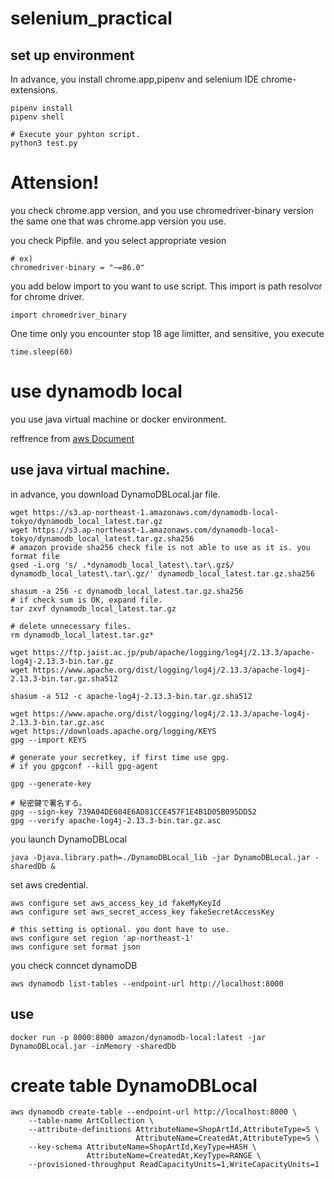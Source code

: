 # selenium_practical

## set up environment

In advance, you install chrome.app,pipenv and selenium IDE chrome-extensions.

```
pipenv install
pipenv shell

# Execute your pyhton script.
python3 test.py
```

# Attension!
you check chrome.app version, and you use chromedriver-binary version the same one that was chrome.app version you use.

you check Pipfile. and you select appropriate vesion
```
# ex)
chromedriver-binary = "~=86.0"
```

you add below import to you want to use script. This import is path resolvor for chrome driver.
```
import chromedriver_binary
```
One time only you encounter stop 18 age limitter, and sensitive, you execute 
```
time.sleep(60)
```

# use dynamodb local
you use java virtual machine or docker environment.

reffrence from [aws Document](https://docs.aws.amazon.com/amazondynamodb/latest/developerguide/DynamoDBLocal.DownloadingAndRunning.html)
## use java virtual machine.
in advance, you download DynamoDBLocal.jar file.
```
wget https://s3.ap-northeast-1.amazonaws.com/dynamodb-local-tokyo/dynamodb_local_latest.tar.gz
wget https://s3.ap-northeast-1.amazonaws.com/dynamodb-local-tokyo/dynamodb_local_latest.tar.gz.sha256
# amazon provide sha256 check file is not able to use as it is. you format file
gsed -i.org 's/ .*dynamodb_local_latest\.tar\.gz$/  dynamodb_local_latest\.tar\.gz/' dynamodb_local_latest.tar.gz.sha256

shasum -a 256 -c dynamodb_local_latest.tar.gz.sha256
# if check sum is OK, expand file.
tar zxvf dynamodb_local_latest.tar.gz

# delete unnecessary files.
rm dynamodb_local_latest.tar.gz* 
```

```
wget https://ftp.jaist.ac.jp/pub/apache/logging/log4j/2.13.3/apache-log4j-2.13.3-bin.tar.gz
wget https://www.apache.org/dist/logging/log4j/2.13.3/apache-log4j-2.13.3-bin.tar.gz.sha512

shasum -a 512 -c apache-log4j-2.13.3-bin.tar.gz.sha512

wget https://www.apache.org/dist/logging/log4j/2.13.3/apache-log4j-2.13.3-bin.tar.gz.asc
wget https://downloads.apache.org/logging/KEYS
gpg --import KEYS

# generate your secretkey, if first time use gpg.
# if you gpgconf --kill gpg-agent

gpg --generate-key

# 秘密鍵で署名する。
gpg --sign-key 739A04DE604E6AD81CCE457F1E4B1D05B095DD52
gpg --verify apache-log4j-2.13.3-bin.tar.gz.asc 

```

you launch DynamoDBLocal
```
java -Djava.library.path=./DynamoDBLocal_lib -jar DynamoDBLocal.jar -sharedDb &
```

set aws credential.
```
aws configure set aws_access_key_id fakeMyKeyId
aws configure set aws_secret_access_key fakeSecretAccessKey

# this setting is optional. you dont have to use.
aws configure set region 'ap-northeast-1'
aws configure set format json
```

you check conncet dynamoDB
```
aws dynamodb list-tables --endpoint-url http://localhost:8000
```

## use 
```
docker run -p 8000:8000 amazon/dynamodb-local:latest -jar DynamoDBLocal.jar -inMemory -sharedDb
```


# create table DynamoDBLocal

```
aws dynamodb create-table --endpoint-url http://localhost:8000 \
    --table-name ArtCollection \
    --attribute-definitions AttributeName=ShopArtId,AttributeType=S \
                            AttributeName=CreatedAt,AttributeType=S \
    --key-schema AttributeName=ShopArtId,KeyType=HASH \
                 AttributeName=CreatedAt,KeyType=RANGE \
    --provisioned-throughput ReadCapacityUnits=1,WriteCapacityUnits=1
```